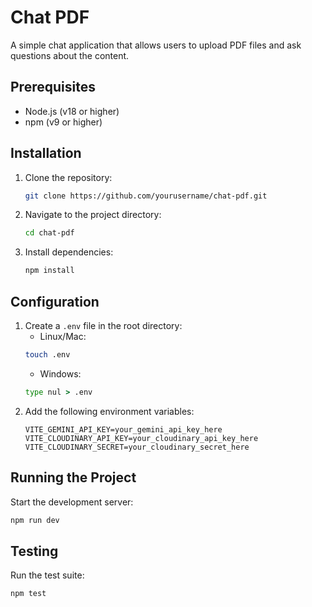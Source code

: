 # Chat PDF
A simple chat application that allows users to upload PDF files and ask questions about the content.

## Prerequisites
- Node.js (v18 or higher)
- npm (v9 or higher)

## Installation
1. Clone the repository:
   ```bash
   git clone https://github.com/yourusername/chat-pdf.git
   ```
2. Navigate to the project directory:
   ```bash
   cd chat-pdf
   ```
3. Install dependencies:
   ```bash
   npm install
   ```

## Configuration
1. Create a `.env` file in the root directory:
   - Linux/Mac:
   ```bash
   touch .env
   ```
   - Windows:
   ```cmd
   type nul > .env
   ```
2. Add the following environment variables:
   ```env
   VITE_GEMINI_API_KEY=your_gemini_api_key_here
   VITE_CLOUDINARY_API_KEY=your_cloudinary_api_key_here
   VITE_CLOUDINARY_SECRET=your_cloudinary_secret_here
   ```

## Running the Project
Start the development server:
```bash
npm run dev
```

## Testing
Run the test suite:
```bash
npm test
```
